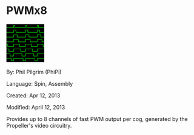 # PWMx8

![pwm_icon.gif](pwm_icon.gif)

By: Phil Pilgrim (PhiPi)

Language: Spin, Assembly

Created: Apr 12, 2013

Modified: April 12, 2013

Provides up to 8 channels of fast PWM output per cog, generated by the Propeller's video circuitry.
